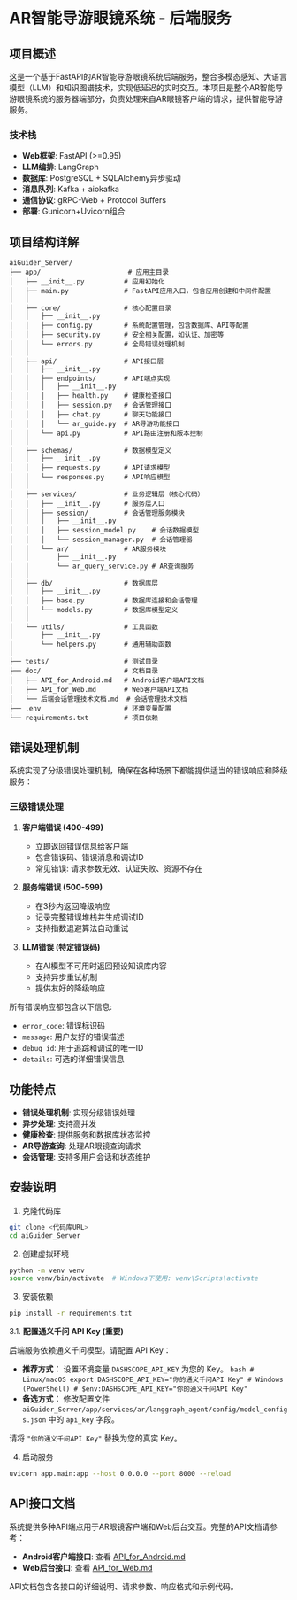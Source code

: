 # AR智能导游眼镜系统 - 后端服务

## 项目概述

这是一个基于FastAPI的AR智能导游眼镜系统后端服务，整合多模态感知、大语言模型（LLM）和知识图谱技术，实现低延迟的实时交互。本项目是整个AR智能导游眼镜系统的服务器端部分，负责处理来自AR眼镜客户端的请求，提供智能导游服务。

### 技术栈

- **Web框架**: FastAPI (>=0.95)
- **LLM编排**: LangGraph
- **数据库**: PostgreSQL + SQLAlchemy异步驱动
- **消息队列**: Kafka + aiokafka
- **通信协议**: gRPC-Web + Protocol Buffers
- **部署**: Gunicorn+Uvicorn组合

## 项目结构详解

```
aiGuider_Server/
├── app/                      # 应用主目录
│   ├── __init__.py          # 应用初始化
│   ├── main.py              # FastAPI应用入口，包含应用创建和中间件配置
│   │
│   ├── core/                # 核心配置目录
│   │   ├── __init__.py
│   │   ├── config.py        # 系统配置管理，包含数据库、API等配置
│   │   ├── security.py      # 安全相关配置，如认证、加密等
│   │   └── errors.py        # 全局错误处理机制
│   │
│   ├── api/                 # API接口层
│   │   ├── __init__.py
│   │   ├── endpoints/       # API端点实现
│   │   │   ├── __init__.py
│   │   │   ├── health.py    # 健康检查接口
│   │   │   ├── session.py   # 会话管理接口
│   │   │   ├── chat.py      # 聊天功能接口
│   │   │   └── ar_guide.py  # AR导游功能接口
│   │   └── api.py           # API路由注册和版本控制
│   │
│   ├── schemas/             # 数据模型定义
│   │   ├── __init__.py
│   │   ├── requests.py      # API请求模型
│   │   └── responses.py     # API响应模型
│   │
│   ├── services/            # 业务逻辑层（核心代码）
│   │   ├── __init__.py      # 服务层入口
│   │   ├── session/         # 会话管理服务模块
│   │   │   ├── __init__.py
│   │   │   ├── session_model.py    # 会话数据模型
│   │   │   └── session_manager.py  # 会话管理器
│   │   └── ar/              # AR服务模块
│   │       ├── __init__.py
│   │       └── ar_query_service.py # AR查询服务
│   │
│   ├── db/                  # 数据库层
│   │   ├── __init__.py
│   │   ├── base.py          # 数据库连接和会话管理
│   │   └── models.py        # 数据库模型定义
│   │
│   └── utils/               # 工具函数
│       ├── __init__.py
│       └── helpers.py       # 通用辅助函数
│
├── tests/                   # 测试目录
├── doc/                     # 文档目录
│   ├── API_for_Android.md   # Android客户端API文档
│   ├── API_for_Web.md       # Web客户端API文档
│   └── 后端会话管理技术文档.md  # 会话管理技术文档
├── .env                     # 环境变量配置
└── requirements.txt         # 项目依赖
```


## 错误处理机制

系统实现了分级错误处理机制，确保在各种场景下都能提供适当的错误响应和降级服务：

### 三级错误处理

1. **客户端错误 (400-499)**
   - 立即返回错误信息给客户端
   - 包含错误码、错误消息和调试ID
   - 常见错误: 请求参数无效、认证失败、资源不存在

2. **服务端错误 (500-599)**
   - 在3秒内返回降级响应
   - 记录完整错误堆栈并生成调试ID
   - 支持指数退避算法自动重试

3. **LLM错误 (特定错误码)**
   - 在AI模型不可用时返回预设知识库内容
   - 支持异步重试机制
   - 提供友好的降级响应

所有错误响应都包含以下信息:
- `error_code`: 错误标识码
- `message`: 用户友好的错误描述
- `debug_id`: 用于追踪和调试的唯一ID
- `details`: 可选的详细错误信息

## 功能特点

- **错误处理机制**: 实现分级错误处理
- **异步处理**: 支持高并发
- **健康检查**: 提供服务和数据库状态监控
- **AR导游查询**: 处理AR眼镜查询请求
- **会话管理**: 支持多用户会话和状态维护

## 安装说明

1. 克隆代码库
```bash
git clone <代码库URL>
cd aiGuider_Server
```

2. 创建虚拟环境
```bash
python -m venv venv
source venv/bin/activate  # Windows下使用: venv\Scripts\activate
```

3. 安装依赖
```bash
pip install -r requirements.txt
```

3.1. **配置通义千问 API Key (重要)**

   后端服务依赖通义千问模型。请配置 API Key：
   *   **推荐方式：** 设置环境变量 `DASHSCOPE_API_KEY` 为您的 Key。
     ```bash
     # Linux/macOS
     export DASHSCOPE_API_KEY="你的通义千问API Key"
     # Windows (PowerShell)
     # $env:DASHSCOPE_API_KEY="你的通义千问API Key"
     ```
   *   **备选方式：** 修改配置文件 `aiGuider_Server/app/services/ar/langgraph_agent/config/model_configs.json` 中的 `api_key` 字段。

   请将 `"你的通义千问API Key"` 替换为您的真实 Key。

4. 启动服务
```bash
uvicorn app.main:app --host 0.0.0.0 --port 8000 --reload
```


## API接口文档

系统提供多种API端点用于AR眼镜客户端和Web后台交互。完整的API文档请参考：

- **Android客户端接口**: 查看 [API_for_Android.md](doc/API_for_Android.md)
- **Web后台接口**: 查看 [API_for_Web.md](doc/API_for_Web.md)

API文档包含各接口的详细说明、请求参数、响应格式和示例代码。
